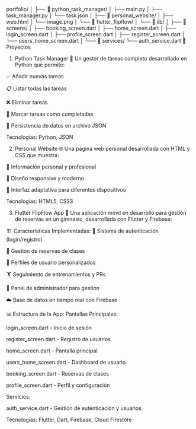portfolio/
│
├── 📂 python_task_manager/
│   ├── main.py
│   ├── task_manager.py
│   └── task.json
│
├── 📂 personal_website/
│   ├── web.html
│   └── image.png
│
└── 📂 flutter_flipflow/
    │
    └── 📂 lib/
        │
        ├── 📂 screens/
        │   ├── booking_screen.dart
        │   ├── home_screen.dart
        │   ├── login_screen.dart
        │   ├── profile_screen.dart
        │   ├── register_screen.dart
        │   └── users_home_screen.dart
        │
        └── 📂 services/
            └── auth_service.dart
🚀 Proyectos
1. Python Task Manager 🐍
Un gestor de tareas completo desarrollado en Python que permite:

✅ Añadir nuevas tareas

📋 Listar todas las tareas

❌ Eliminar tareas

🎯 Marcar tareas como completadas

💾 Persistencia de datos en archivo JSON

Tecnologías: Python, JSON

2. Personal Website 🌐
Una página web personal desarrollada con HTML y CSS que muestra:

👤 Información personal y profesional

🎨 Diseño responsive y moderno

📱 Interfaz adaptativa para diferentes dispositivos

Tecnologías: HTML5, CSS3

3. Flutter FlipFlow App 📱
Una aplicación móvil en desarrollo para gestión de reservas en un gimnasio, desarrollada con Flutter y Firebase:

🏗️ Características Implementadas:
🔐 Sistema de autenticación (login/registro)

📅 Gestión de reservas de clases

👤 Perfiles de usuario personalizados

🏋️ Seguimiento de entrenamientos y PRs

👑 Panel de administrador para gestión

☁️ Base de datos en tiempo real con Firebase

📊 Estructura de la App:
Pantallas Principales:

login_screen.dart - Inicio de sesión

register_screen.dart - Registro de usuarios

home_screen.dart - Pantalla principal

users_home_screen.dart - Dashboard de usuario

booking_screen.dart - Reservas de clases

profile_screen.dart - Perfil y configuración

Servicios:

auth_service.dart - Gestión de autenticación y usuarios

Tecnologías: Flutter, Dart, Firebase, Cloud Firestore
